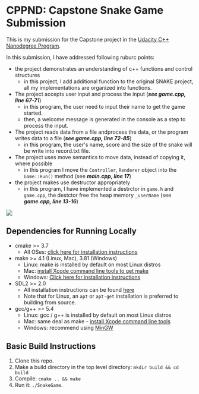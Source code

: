 # CPPND: Capstone Snake Game Submission

This is my submission for the Capstone project in the [Udacity C++ Nanodegree Program](https://www.udacity.com/course/c-plus-plus-nanodegree--nd213). 

In this submission, I have addressed following ruburc points:
* the project demonstrates an understanding of c++ functions and control structures
  * in this project, I add additional function to the original SNAKE project, all my implementations are organized into functions. 
* The project accepts user input and process the input (***see game.cpp, line 67-71***)
  * in this program, the user need to input their name to get the game started.
  * then, a welcome message is generated in the console as a step to process the input.
* The project reads data from a file andprocess the data, or the program writes data to a file (***see game.cpp, line 72-85***)
  * in this program, the user's name, score and the size of the snake will be write into record.txt file.
* The project uses move semantics to move data, instead of copying it, where possible
  * in this program I move the `Controller`, `Renderer` object into the `Game::Run()` method (see ***main.cpp, line 17***)
* the project makes use destructor appropriately
  * in this program, I have implemented a destrctor in `game.h` and `game.cpp`, the destctor free the heap memory `_userName` (see ***game.cpp, line 13-16***)

<img src="snake_game.gif"/>



## Dependencies for Running Locally
* cmake >= 3.7
  * All OSes: [click here for installation instructions](https://cmake.org/install/)
* make >= 4.1 (Linux, Mac), 3.81 (Windows)
  * Linux: make is installed by default on most Linux distros
  * Mac: [install Xcode command line tools to get make](https://developer.apple.com/xcode/features/)
  * Windows: [Click here for installation instructions](http://gnuwin32.sourceforge.net/packages/make.htm)
* SDL2 >= 2.0
  * All installation instructions can be found [here](https://wiki.libsdl.org/Installation)
  * Note that for Linux, an `apt` or `apt-get` installation is preferred to building from source.
* gcc/g++ >= 5.4
  * Linux: gcc / g++ is installed by default on most Linux distros
  * Mac: same deal as make - [install Xcode command line tools](https://developer.apple.com/xcode/features/)
  * Windows: recommend using [MinGW](http://www.mingw.org/)

## Basic Build Instructions

1. Clone this repo.
2. Make a build directory in the top level directory: `mkdir build && cd build`
3. Compile: `cmake .. && make`
4. Run it: `./SnakeGame`.